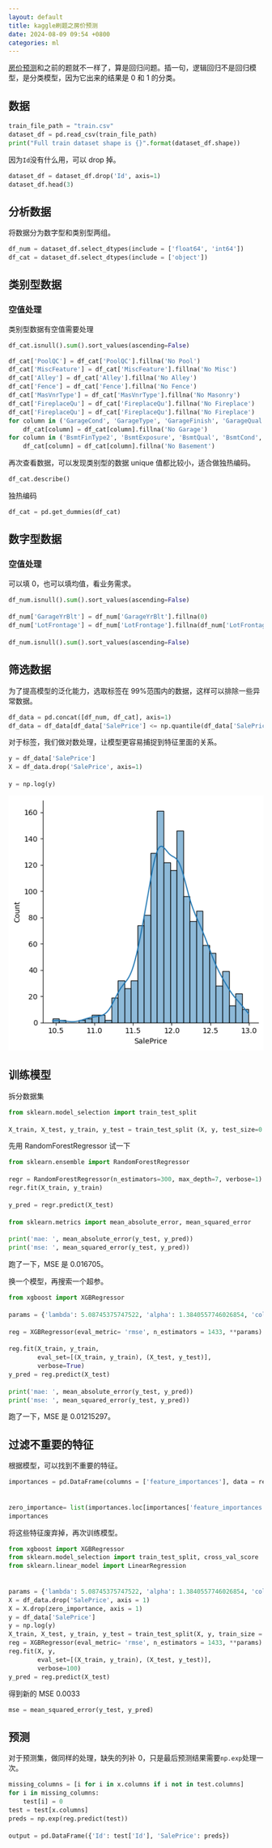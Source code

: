 ```yaml
---
layout: default
title: kaggle刷题之房价预测
date: 2024-08-09 09:54 +0800
categories: ml
---
```


[房价预测](https://www.kaggle.com/competitions/house-prices-advanced-regression-techniques)和之前的题就不一样了，算是回归问题。插一句，逻辑回归不是回归模型，是分类模型，因为它出来的结果是 0 和 1 的分类。

## 数据

```python
train_file_path = "train.csv"
dataset_df = pd.read_csv(train_file_path)
print("Full train dataset shape is {}".format(dataset_df.shape))
```

因为`Id`没有什么用，可以 drop 掉。

```python
dataset_df = dataset_df.drop('Id', axis=1)
dataset_df.head(3)
```

## 分析数据

将数据分为数字型和类别型两组。

```python
df_num = dataset_df.select_dtypes(include = ['float64', 'int64'])
df_cat = dataset_df.select_dtypes(include = ['object'])
```

## 类别型数据

### 空值处理

类别型数据有空值需要处理

```python
df_cat.isnull().sum().sort_values(ascending=False)
```

```python
df_cat['PoolQC'] = df_cat['PoolQC'].fillna('No Pool')
df_cat['MiscFeature'] = df_cat['MiscFeature'].fillna('No Misc')
df_cat['Alley'] = df_cat['Alley'].fillna('No Alley')
df_cat['Fence'] = df_cat['Fence'].fillna('No Fence')
df_cat['MasVnrType'] = df_cat['MasVnrType'].fillna('No Masonry')
df_cat['FireplaceQu'] = df_cat['FireplaceQu'].fillna('No Fireplace')
df_cat['FireplaceQu'] = df_cat['FireplaceQu'].fillna('No Fireplace')
for column in ('GarageCond', 'GarageType', 'GarageFinish', 'GarageQual'):
    df_cat[column] = df_cat[column].fillna('No Garage')
for column in ('BsmtFinType2', 'BsmtExposure', 'BsmtQual', 'BsmtCond', 'BsmtFinType1'):
    df_cat[column] = df_cat[column].fillna('No Basement')
```

再次查看数据，可以发现类别型的数据 unique 值都比较小，适合做独热编码。

```python
df_cat.describe()
```

独热编码

```python
df_cat = pd.get_dummies(df_cat)
```

## 数字型数据

### 空值处理

可以填 0，也可以填均值，看业务需求。

```python
df_num.isnull().sum().sort_values(ascending=False)

df_num['GarageYrBlt'] = df_num['GarageYrBlt'].fillna(0)
df_num['LotFrontage'] = df_num['LotFrontage'].fillna(df_num['LotFrontage'].mean())

df_num.isnull().sum().sort_values(ascending=False)
```

## 筛选数据

为了提高模型的泛化能力，选取标签在 99%范围内的数据，这样可以排除一些异常数据。

```python
df_data = pd.concat([df_num, df_cat], axis=1)
df_data = df_data[df_data['SalePrice'] <= np.quantile(df_data['SalePrice'], 0.99)].copy()
```

对于标签，我们做对数处理，让模型更容易捕捉到特征里面的关系。

```python
y = df_data['SalePrice']
X = df_data.drop('SalePrice', axis=1)

y = np.log(y)
```

<img src="/images/house_price_after_log.png" width="800px" >

## 训练模型

拆分数据集

```python
from sklearn.model_selection import train_test_split

X_train, X_test, y_train, y_test = train_test_split (X, y, test_size=0.2, random_state=20)

```

先用 RandomForestRegressor 试一下

```python
from sklearn.ensemble import RandomForestRegressor

regr = RandomForestRegressor(n_estimators=300, max_depth=7, verbose=1)
regr.fit(X_train, y_train)

y_pred = regr.predict(X_test)

from sklearn.metrics import mean_absolute_error, mean_squared_error

print('mae: ', mean_absolute_error(y_test, y_pred))
print('mse: ', mean_squared_error(y_test, y_pred))
```

跑了一下，MSE 是 0.016705。

换一个模型，再搜索一个超参。

```python
from xgboost import XGBRegressor

params = {'lambda': 5.08745375747522, 'alpha': 1.3840557746026854, 'colsample_bytree': 0.3, 'subsample': 0.7, 'learning_rate': 0.0705794117436359, 'max_depth': 5, 'random_state': 1, 'min_child_weight': 9}

reg = XGBRegressor(eval_metric= 'rmse', n_estimators = 1433, **params)

reg.fit(X_train, y_train,
        eval_set=[(X_train, y_train), (X_test, y_test)],
        verbose=True)
y_pred = reg.predict(X_test)

print('mae: ', mean_absolute_error(y_test, y_pred))
print('mse: ', mean_squared_error(y_test, y_pred))
```

跑了一下，MSE 是 0.01215297。

## 过滤不重要的特征

根据模型，可以找到不重要的特征。

```python
importances = pd.DataFrame(columns = ['feature_importances'], data = reg.feature_importances_, index = reg.feature_names_in_).sort_values(by = 'feature_importances', ascending = False)


zero_importance= list(importances.loc[importances['feature_importances'] == 0].reset_index()['index'])
importances
```

将这些特征废弃掉，再次训练模型。

```python
from xgboost import XGBRegressor
from sklearn.model_selection import train_test_split, cross_val_score
from sklearn.linear_model import LinearRegression


params = {'lambda': 5.08745375747522, 'alpha': 1.3840557746026854, 'colsample_bytree': 0.3, 'subsample': 0.7, 'learning_rate': 0.0705794117436359, 'max_depth': 5, 'random_state': 1, 'min_child_weight': 9, 'early_stopping_rounds': 50}
X = df_data.drop('SalePrice', axis = 1)
X = X.drop(zero_importance, axis = 1)
y = df_data['SalePrice']
y = np.log(y)
X_train, X_test, y_train, y_test = train_test_split(X, y, train_size = 0.3, random_state=1)
reg = XGBRegressor(eval_metric= 'rmse', n_estimators = 1433, **params)
reg.fit(X, y,
        eval_set=[(X_train, y_train), (X_test, y_test)],
        verbose=100)
y_pred = reg.predict(X_test)
```

得到新的 MSE 0.0033

```python
mse = mean_squared_error(y_test, y_pred)
```

## 预测

对于预测集，做同样的处理，缺失的列补 0，只是最后预测结果需要`np.exp`处理一次。

```python
missing_columns = [i for i in x.columns if i not in test.columns]
for i in missing_columns:
    test[i] = 0
test = test[x.columns]
preds = np.exp(reg.predict(test))

output = pd.DataFrame({'Id': test['Id'], 'SalePrice': preds})
```
